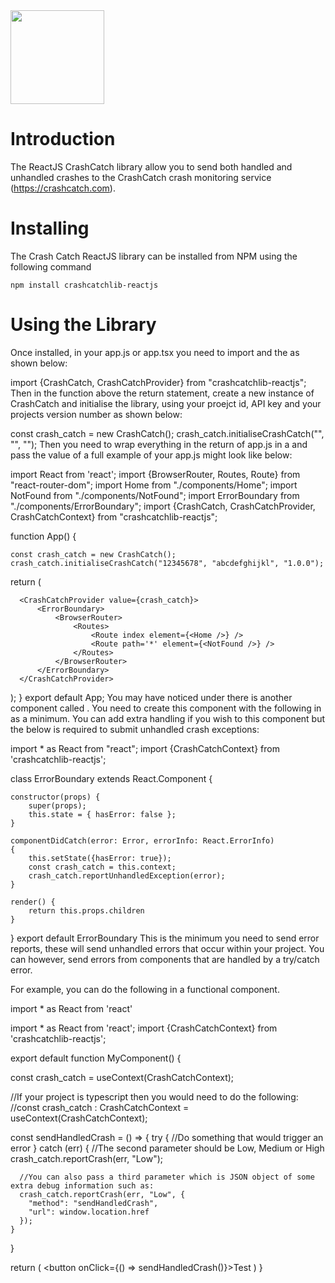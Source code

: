 <img src="https://crashcatch.com/images/logo.png" width="150">

# Introduction
The ReactJS CrashCatch library allow you to send both handled and unhandled 
crashes to the CrashCatch crash monitoring service (https://crashcatch.com).

# Installing
The Crash Catch ReactJS library can be installed from NPM using the following
command

```text
npm install crashcatchlib-reactjs
```

# Using the Library
Once installed, in your app.js or app.tsx you need to import and the as shown below:

import {CrashCatch, CrashCatchProvider} from "crashcatchlib-reactjs";
Then in the function above the return statement, create a new instance of CrashCatch and initialise the library, using your proejct id, API key and your projects version number as shown below:

const crash_catch = new CrashCatch();
crash_catch.initialiseCrashCatch("<your project id>", "<your projects api key>", "<project version number>");
Then you need to wrap everything in the return of app.js in a and pass the value of a full example of your app.js might look like below:

import React from 'react';
import {BrowserRouter, Routes, Route} from "react-router-dom";
import Home from "./components/Home";
import NotFound from "./components/NotFound";
import ErrorBoundary from "./components/ErrorBoundary";
import {CrashCatch, CrashCatchProvider, CrashCatchContext} from "crashcatchlib-reactjs";

function App() {

    const crash_catch = new CrashCatch();
    crash_catch.initialiseCrashCatch("12345678", "abcdefghijkl", "1.0.0");
  return (

      <CrashCatchProvider value={crash_catch}>
          <ErrorBoundary>
              <BrowserRouter>
                  <Routes>
                      <Route index element={<Home />} />
                      <Route path='*' element={<NotFound />} />
                  </Routes>
              </BrowserRouter>
          </ErrorBoundary>
      </CrashCatchProvider>

  );
}
export default App;
You may have noticed under there is another component called . You need to create this component with the following in as a minimum. You can add extra handling if you wish to this component but the below is required to submit unhandled crash exceptions:

import * as React from "react";
import {CrashCatchContext} from 'crashcatchlib-reactjs';

class ErrorBoundary extends React.Component {

    constructor(props) {
        super(props);
        this.state = { hasError: false };
    }

    componentDidCatch(error: Error, errorInfo: React.ErrorInfo)
    {
        this.setState({hasError: true});
        const crash_catch = this.context;
        crash_catch.reportUnhandledException(error);
    }

    render() {
        return this.props.children
    }
}
export default ErrorBoundary
This is the minimum you need to send error reports, these will send unhandled errors that occur within your project. You can however, send errors from components that are handled by a try/catch error.


For example, you can do the following in a functional component.

import * as React from 'react'

import * as React from 'react';
import {CrashCatchContext} from 'crashcatchlib-reactjs';

export default function MyComponent() {

  const crash_catch = useContext(CrashCatchContext);

  //If your project is typescript then you would need to do the following:
  //const crash_catch : CrashCatchContext = useContext(CrashCatchContext);

  const sendHandledCrash = () => {
    try
    {
      //Do something that would trigger an error
    }
    catch (err)
    {
      //The second parameter should be Low, Medium or High
      crash_catch.reportCrash(err, "Low");
    
      //You can also pass a third parameter which is JSON object of some extra debug information such as:
      crash_catch.reportCrash(err, "Low", {
        "method": "sendHandledCrash",
        "url": window.location.href
      });
    }
  }
  
  return (
    <button onClick={() => sendHandledCrash()}>Test</button>
  )
}
